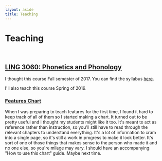 ```yaml
---
layout: aside
title: Teaching
---
```


Teaching
========

<br/>

## [LING 3060: Phonetics and Phonology](http://bulletin.uga.edu/Link.aspx?cid=ling3060)

I thought this course Fall semester of 2017. You can find the syllabus [here](/downloads/171106_LING3060_syllabus.pdf).

I'll also teach this course Spring of 2019.

### [Features Chart](/downloads/180814-features_chart.pdf)
When I was preparing to teach features for the first time, I found it hard to keep track of all of them so I started making a chart. It turned out to be pretty useful and I thought my students might like it too. It's meant to act as reference rather than instruction, so you'll still have to read through the relevant chapters to understand everything. It's a lot of information to cram into a single page, so it's still a work in progress to make it look better. It's sort of one of those things that makes sense to the person who made it and no one else, so you're milage may vary. I should have an accompanying "How to use this chart" guide. Maybe next time. 